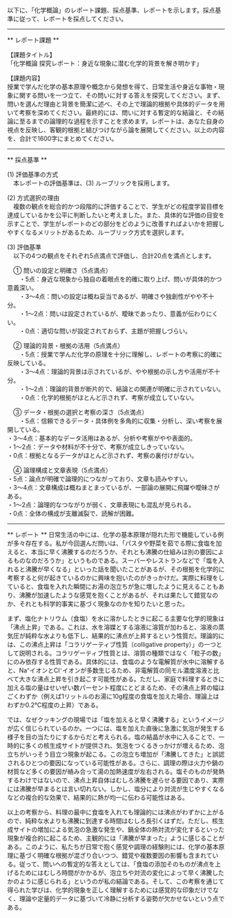 以下に、「化学概論」のレポート課題、採点基準、レポートを示します。採点基準に従って、レポートを採点してください。

---------------------------------------
** レポート課題 **

【課題タイトル】  
「化学概論 探究レポート：身近な現象に潜む化学的背景を解き明かす」

【課題内容】  
授業で学んだ化学の基本原理や概念から発想を得て、日常生活や身近な事物・現象に関する問いを一つ立て、その問いに対する答えを探究してください。まず、問いを選んだ理由と背景を簡潔に述べ、その上で理論的根拠や具体的データを用いて考察を深めてください。最終的には、問いに対する暫定的な結論と、その結論に至るまでの論理的な過程を示すことを求めます。レポートは、あなた自身の視点を反映し、客観的根拠と結びつけながら論を展開してください。以上の内容を、合計で1600字にまとめてください。

---------------------------------------
** 採点基準 **

(1) 評価基準の方式  
　本レポートの評価基準は、(3) ルーブリックを採用します。  

(2) 方式選択の理由  
　複数の観点を総合的かつ段階的に評価することで、学生がどの程度学習目標を達成しているかを公平に判断したいと考えました。また、具体的な評価の目安を示すことで、学生がレポートのどの部分をどのように改善すればよいかを把握しやすくなるメリットがあるため、ルーブリック方式を選択します。  

(3) 評価基準  
　以下の4つの観点をそれぞれ5点満点で評価し、合計20点を満点とします。  

　① 問いの設定と明確さ（5点満点）  
　　・5点：身近な現象から独自の着眼点を的確に取り上げ、問いが具体的かつ意義深い。  
　　・3～4点：問いの設定は概ね妥当であるが、明確さや独創性がやや不十分。  
　　・1～2点：問いは設定されているが、曖昧であったり、意義が伝わりにくい。  
　　・0点：適切な問いが設定されておらず、主題が把握しづらい。  

　② 理論的背景・根拠の活用（5点満点）  
　　・5点：授業で学んだ化学の原理を十分に理解し、レポートの考察に的確に反映している。  
　　・3～4点：理論的背景は示されているが、やや根拠の示し方や活用が不十分。  
　　・1～2点：理論的背景が断片的で、結論との関連が明確に示されていない。  
　　・0点：化学的根拠がほとんど示されず、考察が成立していない。  

　③ データ・根拠の選択と考察の深さ（5点満点）  
　　・5点：信頼できるデータ・具体例を多角的に収集・分析し、深い考察を展開している。  
	・3～4点：基本的なデータ活用はあるが、分析や考察がやや表面的。  
	・1～2点：データや材料が不十分で、考察が成立しきっていない。  
	・0点：根拠となるデータがほとんど示されず、考察の裏付けがない。  

　④ 論理構成と文章表現（5点満点）  
	・5点：論点が明確で論理的につながっており、文章も読みやすい。  
	・3～4点：文章構成は概ねまとまっているが、一部論の展開に飛躍や曖昧さがある。  
	・1～2点：論理的なつながりが弱く、文章表現にも混乱が見られる。  
	・0点：全体の構成が支離滅裂で、読解が困難。  

---------------------------------------
** レポート **
日常生活の中には、化学の基本原理が隠れた形で機能している例が多々存在する。私が今回選んだ問いは、「パスタや野菜を茹でる際に食塩を加えると、本当に早く沸騰するのだろうか、それとも沸騰の仕組みは別の要因によるものなのだろうか」というものである。スーパーやレストランなどで「塩を入れると沸騰が早くなる」といった話を聞いたことがあるが、その根拠を化学的に考察すると何が起きているのかに興味を抱いたのがきっかけだ。実際に料理をしていると、食塩を入れた瞬間にお湯の泡立ちが急に増したように見えることもあり、沸騰が加速したような感覚を抱くことがあるが、それは果たして錯覚なのか、それとも科学的事実に基づく現象なのかを知りたいと思った。

まず、塩化ナトリウム（食塩）を水に溶かしたときに起こる主要な化学的現象は「沸点上昇」である。これは、水を溶媒とする溶液に溶質が加わると、溶液の蒸気圧が純粋な水よりも低下し、結果的に沸点が上昇するという性質だ。理論的には、この沸点上昇は「コラリゲーティブ性質（colligative property）」の一つとして説明される。コラリゲーティブ性質とは、溶質の種類ではなく「粒子の数」にのみ依存する性質である。具体的には、食塩のような電解質が水中に溶解すると、Na⁺イオンとCl⁻イオンが多数生じるため、非電解質の同モル濃度溶液と比べて大きな沸点上昇を引き起こす可能性がある。ただし、家庭で料理するときに加える塩の量はせいぜい数パーセント程度にとどまるため、その沸点上昇の幅はごくわずか（例えば1リットルのお湯に10g程度の食塩を加えた場合、理論上はわずか0.2℃程度の上昇）である。

では、なぜクッキングの現場では「塩を加えると早く沸騰する」というイメージが広く信じられているのか。一つには、塩を加えた直後に急激に気泡が発生する様子を目の当たりにするからだと考えられる。塩の結晶が水中に入ることで、一時的に多くの核生成サイトが提供され、気泡をつくるきっかけが増えるため、泡立ちがいっそう目立つ現象が起こる。この泡立ち増加が「沸騰してきた」と誤認されるひとつの要因になっている可能性がある。さらに、調理の際は火力や鍋の材質など多くの要因が絡み合って湯の加熱速度が左右される。塩そのものが発熱するわけではないので、沸点上昇自体はむしろ沸騰を遅らせる要因であり、実際には沸騰が早まるとは言い切れない。しかし、塩分により対流が生じやすくなるなどの複合的な効果で、結果的に熱が均一に伝わる可能性はある。

以上の考察から、料理の最中に食塩を入れても理論的には沸点がわずかに上がるので、純粋な水よりも沸騰に到達する時間はむしろ長引くはずだ。ただし、核生成サイトの増加による気泡の急激な発生や、鍋全体の熱対流が変化するといった現象が複合的に起こるため、主観的には「沸騰が早まった」ように感じることがある。このように、私たちが日常で抱く感覚や調理の経験則には、化学の基本原理に基づく明確な根拠が混ざり合いつつ、錯覚や複数要因の影響も含まれている。従って、問いへの暫定的な答えとしては、「食塩の添加そのものが沸点を上げるためにはむしろ時間がかかるが、泡立ちや対流の変化によって早く沸騰したかのように感じられる」というのが私の結論である。そして、この考察を通じて得られた学びは、化学的現象を正しく理解するためには感覚的な印象だけでなく、理論や定量的データに基づいて冷静に分析する姿勢が欠かせないという点である。

